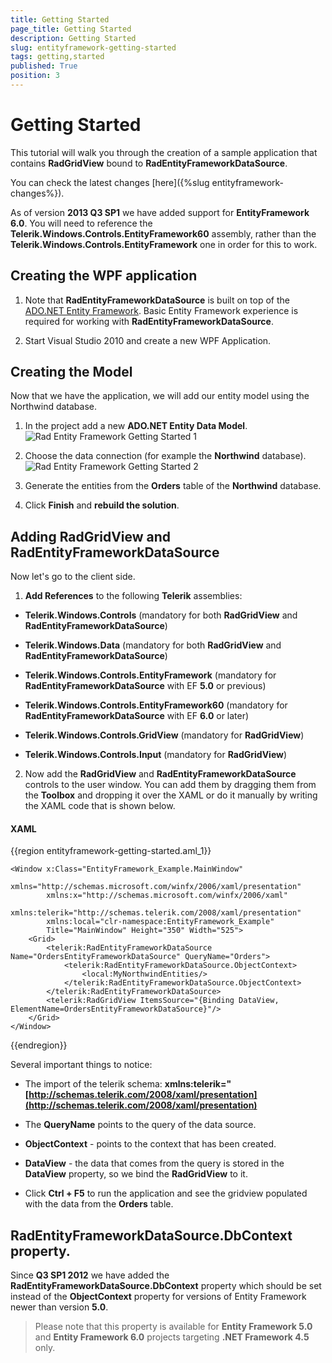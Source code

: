 ```yaml
---
title: Getting Started
page_title: Getting Started
description: Getting Started
slug: entityframework-getting-started
tags: getting,started
published: True
position: 3
---
```


# Getting Started

This tutorial will walk you through the creation of a sample application that contains __RadGridView__ bound to __RadEntityFrameworkDataSource__.

You can check the latest changes [here]({%slug entityframework-changes%}).

As of version __2013 Q3 SP1__ we have added support for __EntityFramework 6.0__. You will need to reference the __Telerik.Windows.Controls.EntityFramework60__ assembly, rather than the __Telerik.Windows.Controls.EntityFramework__ one in order for this to work.

## Creating the WPF application

1. Note that __RadEntityFrameworkDataSource__ is built on top of the [ADO.NET Entity Framework](http://msdn.microsoft.com/en-us/library/bb399572.aspx). Basic Entity Framework experience is required for working with __RadEntityFrameworkDataSource__.

2. Start Visual Studio 2010 and create a new WPF Application.

## Creating the Model

Now that we have the application, we will add our entity model using the Northwind database. 

1. In the project add a new __ADO.NET Entity Data Model__.
![Rad Entity Framework Getting Started 1](images/RadEntityFramework_Getting_Started1.png)

2. Choose the data connection (for example the __Northwind__ database).
![Rad Entity Framework Getting Started 2](images/RadEntityFramework_Getting_Started2.png)

3. Generate the entities from the __Orders__ table of the __Northwind__ database.

4. Click __Finish__ and __rebuild the solution__.

## Adding RadGridView and RadEntityFrameworkDataSource

Now let's go to the client side.

1. __Add References__ to the following __Telerik__ assemblies:

* __Telerik.Windows.Controls__ (mandatory for both __RadGridView__ and __RadEntityFrameworkDataSource__)

* __Telerik.Windows.Data__ (mandatory for both __RadGridView__ and __RadEntityFrameworkDataSource__)

* __Telerik.Windows.Controls.EntityFramework__ (mandatory for __RadEntityFrameworkDataSource__ with EF **5.0** or previous)

* __Telerik.Windows.Controls.EntityFramework60__ (mandatory for __RadEntityFrameworkDataSource__ with EF **6.0** or later)

* __Telerik.Windows.Controls.GridView__ (mandatory for __RadGridView__)

* __Telerik.Windows.Controls.Input__ (mandatory for __RadGridView__)

2. Now add the __RadGridView__ and __RadEntityFrameworkDataSource__ controls to the user window. You can add them by dragging them from the __Toolbox__ and dropping it over the XAML or do it manually by writing the XAML code that is shown below.

#### __XAML__

{{region entityframework-getting-started.aml_1}}

	<Window x:Class="EntityFramework_Example.MainWindow"
	        xmlns="http://schemas.microsoft.com/winfx/2006/xaml/presentation"
	        xmlns:x="http://schemas.microsoft.com/winfx/2006/xaml"
	        xmlns:telerik="http://schemas.telerik.com/2008/xaml/presentation"
	        xmlns:local="clr-namespace:EntityFramework_Example"
	        Title="MainWindow" Height="350" Width="525">
	    <Grid>
	        <telerik:RadEntityFrameworkDataSource Name="OrdersEntityFrameworkDataSource" QueryName="Orders">
	            <telerik:RadEntityFrameworkDataSource.ObjectContext>
	                <local:MyNorthwindEntities/>
	            </telerik:RadEntityFrameworkDataSource.ObjectContext>
	        </telerik:RadEntityFrameworkDataSource>
	        <telerik:RadGridView ItemsSource="{Binding DataView, ElementName=OrdersEntityFrameworkDataSource}"/>
	    </Grid>
	</Window>
	
{{endregion}}

Several important things to notice:

* The import of the telerik schema: __xmlns:telerik="[http://schemas.telerik.com/2008/xaml/presentation](http://schemas.telerik.com/2008/xaml/presentation)__

* The __QueryName__ points to the query of the data source.

* __ObjectContext__ - points to the context that has been created.

* __DataView__ - the data that comes from the query is stored in the __DataView__ property, so we bind the __RadGridView__ to it.

* Click __Ctrl + F5__ to run the application and see the gridview populated with the data from the __Orders__ table.

## RadEntityFrameworkDataSource.DbContext property.

Since __Q3 SP1 2012__ we have added the __RadEntityFrameworkDataSource.DbContext__ property which should be set instead of the **ObjectContext** property for versions of Entity Framework newer than version **5.0**.

>Please note that this property is available for __Entity Framework 5.0__ and __Entity Framework 6.0__ projects targeting __.NET Framework 4.5__ only.
